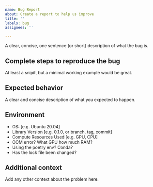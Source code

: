 ```yaml
---
name: Bug Report
about: Create a report to help us improve
title: ''
labels: bug
assignees: ''

---
```


A clear, concise, one sentence (or short) description of what the bug is.


## Complete steps to reproduce the bug

At least a snipit, but a minimal working example would be great.


## Expected behavior

A clear and concise description of what you expected to happen.


## Environment

 - OS: [e.g. Ubuntu 20.04]
 - Library Version [e.g. 0.1.0, or branch, tag, commit]
 - Compute Resources  Used [e.g. GPU, CPU]
 - OOM error? What GPU how much RAM?
 - Using the poetry env? Conda?
 - Has the lock file been changed?


## Additional context

Add any other context about the problem here.
